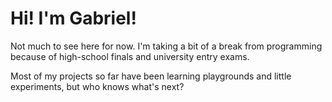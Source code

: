 # Hi! I'm Gabriel!

Not much to see here for now. I'm taking a bit of a break from programming because of high-school finals and university entry exams.

Most of my projects so far have been learning playgrounds and little experiments, but who knows what's next?
